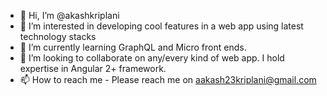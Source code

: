 - 👋 Hi, I’m @akashkriplani
- 👀 I’m interested in developing cool features in a web app using latest technology stacks
- 🌱 I’m currently learning GraphQL and Micro front ends.
- 💞️ I’m looking to collaborate on any/every kind of web app. I hold expertise in Angular 2+ framework. 
- 📫 How to reach me - Please reach me on aakash23kriplani@gmail.com

<!---
akashkriplani/akashkriplani is a ✨ special ✨ repository because its `README.md` (this file) appears on your GitHub profile.
You can click the Preview link to take a look at your changes.
--->
